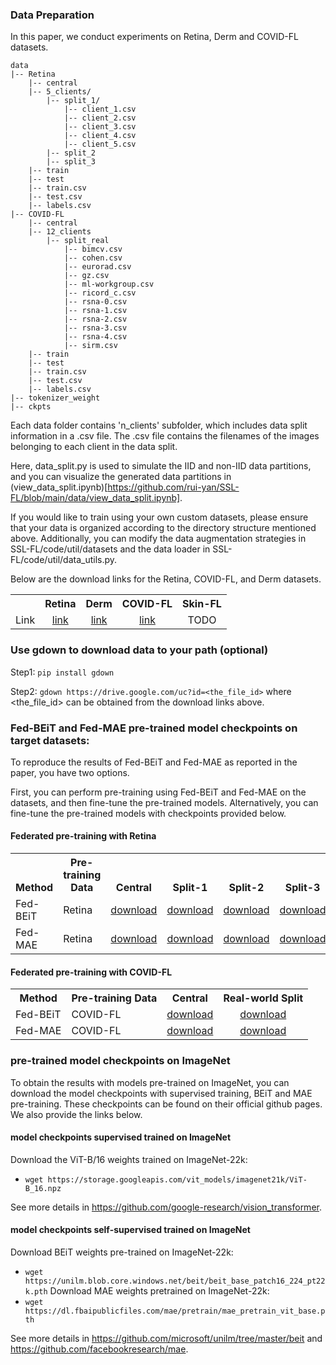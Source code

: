 ### Data Preparation
In this paper, we conduct experiments on Retina, Derm and COVID-FL datasets. 

```
data
|-- Retina
    |-- central
    |-- 5_clients/
        |-- split_1/
            |-- client_1.csv
            |-- client_2.csv
            |-- client_3.csv
            |-- client_4.csv
            |-- client_5.csv
        |-- split_2
        |-- split_3
    |-- train
    |-- test
    |-- train.csv
    |-- test.csv
    |-- labels.csv
|-- COVID-FL
    |-- central
    |-- 12_clients
        |-- split_real
            |-- bimcv.csv  
            |-- cohen.csv  
            |-- eurorad.csv  
            |-- gz.csv  
            |-- ml-workgroup.csv  
            |-- ricord_c.csv  
            |-- rsna-0.csv  
            |-- rsna-1.csv  
            |-- rsna-2.csv  
            |-- rsna-3.csv  
            |-- rsna-4.csv  
            |-- sirm.csv
    |-- train
    |-- test
    |-- train.csv
    |-- test.csv
    |-- labels.csv
|-- tokenizer_weight
|-- ckpts
```

Each data folder contains 'n_clients' subfolder, which includes data split information in a .csv file. The .csv file contains the filenames of the images belonging to each client in the data split. 

Here, data_split.py is used to simulate the IID and non-IID data partitions, and you can visualize the generated data partitions in (view_data_split.ipynb)[https://github.com/rui-yan/SSL-FL/blob/main/data/view_data_split.ipynb].

If you would like to train using your own custom datasets, please ensure that your data is organized according to the directory structure mentioned above. Additionally, you can modify the data augmentation strategies in SSL-FL/code/util/datasets and the data loader in SSL-FL/code/util/data_utils.py.

Below are the download links for the Retina, COVID-FL, and Derm datasets.
<table><tbody>
<!-- START TABLE -->
<!-- TABLE HEADER -->
<th valign="bottom"></th>
<th valign="bottom">Retina</th>
<th valign="bottom">Derm</th>
<th valign="bottom">COVID-FL</th>
<th valign="bottom">Skin-FL</th>
<!-- TABLE BODY -->
<tr><td align="left">Link</td>
<td align="center"><a href="https://drive.google.com/file/d/1V5RR_VzfGdHCuI_am6uCohEqvKtjbeDY/view?usp=share_link">link</a></td>
<td align="center"><a href="https://drive.google.com/file/d/1fDEKMyF9rHOMf4pY_q7Ys33uka4Z_kN6/view?usp=share_link">link</a></td>
<td align="center"><a href="https://drive.google.com/file/d/1445S6t1jU0nhmE6HBhqs7p58ZKlt8nNS/view?usp=share_link">link</a></td>
<td align="center">TODO</td>
</tr>
</tbody></table>

### Use gdown to download data to your path (optional)
Step1: ```pip install gdown```

Step2: ```gdown https://drive.google.com/uc?id=<the_file_id>``` where <the_file_id> can be obtained from the download links above.


### Fed-BEiT and Fed-MAE pre-trained model checkpoints on target datasets: 
To reproduce the results of Fed-BEiT and Fed-MAE as reported in the paper, you have two options.

First, you can perform pre-training using Fed-BEiT and Fed-MAE on the datasets, and then fine-tune the pre-trained models. Alternatively, you can fine-tune the pre-trained models with checkpoints provided below.

#### Federated pre-training with Retina
<table><tbody>
<!-- START TABLE -->
<!-- TABLE HEADER -->
<th valign="bottom">Method</th>
<th valign="bottom">Pre-training Data</th>
<th valign="bottom">Central</th>
<th valign="bottom">Split-1</th>
<th valign="bottom">Split-2</th>
<th valign="bottom">Split-3</th>
<!-- TABLE BODY -->
<tr>
<td align="left">Fed-BEiT</td>
<td align="left">Retina</td>
<td align="center"><a href="https://drive.google.com/file/d/1wxmxgbAws9ahrh8BAv7XW5RUZEy9BMbo/view?usp=sharing">download</a></td>
<td align="center"><a href="https://drive.google.com/file/d/1cMRtumZUm9Ftt8AssuKSUoxACkCEmaAg/view?usp=sharing">download</a></td>
<td align="center"><a href="https://drive.google.com/file/d/1x_xdQDHFjEpwCq4AyMflHW8QITP3tvN5/view?usp=sharing">download</a></td>
<td align="center"><a href="https://drive.google.com/file/d/1TPgoyqYK2ZBn4GmOdXX5AlDe8CrgWpx-/view?usp=sharing">download</a></td>
</tr>
<tr>
<td align="left">Fed-MAE</td>
<td align="left">Retina</td>
<td align="center"><a href="https://drive.google.com/file/d/1Sih-9HPISfaR48DplmbvYmtv_xh2V8RJ/view?usp=sharing">download</a></td>
<td align="center"><a href="https://drive.google.com/file/d/18cG2rrweNKc8LS5LBTcUAt9A4om3YWGz/view?usp=sharing">download</a></td>
<td align="center"><a href="https://drive.google.com/file/d/1Rdfm_o5CFWucLKckiOYbBr9UfEfcPaOu/view?usp=sharing">download</a></td>
<td align="center"><a href="https://drive.google.com/file/d/1StZmgbxP0VWNane3K0R8jb8sVm2Xm3H4/view?usp=sharing">download</a></td>
</tr>
</tbody></table>

#### Federated pre-training with COVID-FL
<table><tbody>
<!-- START TABLE -->
<!-- TABLE HEADER -->
<th valign="bottom">Method</th>
<th valign="bottom">Pre-training Data</th>
<th valign="bottom">Central</th>
<th valign="bottom">Real-world Split</th>
<!-- TABLE BODY -->
<tr>
<td align="left">Fed-BEiT</td>
<td align="left">COVID-FL</td>
<td align="center"><a href="https://drive.google.com/file/d/1WI9TnIudIUmIfC6t3OyjPSR0T0LVlg7G/view?usp=sharing">download</a></td>
<td align="center"><a href="https://drive.google.com/file/d/1B7fcORHeUB2rKTUu0vlTXqrcOc-XVub-/view?usp=sharing">download</a></td>
</tr>
<tr>
<td align="left">Fed-MAE</td>
<td align="left">COVID-FL</td>
<td align="center"><a href="https://drive.google.com/file/d/1Ma55OepDzjcGHRYHVg4GahCxH9OY16gm/view?usp=sharing">download</a></td>
<td align="center"><a href="https://drive.google.com/file/d/16FIte4hkp5I9MUztEcgmAA2F02_2Zr1S/view?usp=sharing">download</a></td>
</tr>
</tbody></table>

### pre-trained model checkpoints on ImageNet
To obtain the results with models pre-trained on ImageNet, you can download the model checkpoints with supervised training, BEiT and MAE pre-training.
These checkpoints can be found on their official github pages. We also provide the links below.

#### model checkpoints supervised trained on ImageNet
Download the ViT-B/16 weights trained on ImageNet-22k:
- ```wget https://storage.googleapis.com/vit_models/imagenet21k/ViT-B_16.npz```

See more details in https://github.com/google-research/vision_transformer.

#### model checkpoints self-supervised trained on ImageNet
Download BEiT weights pre-trained on ImageNet-22k: 
- ```wget https://unilm.blob.core.windows.net/beit/beit_base_patch16_224_pt22k.pth```
Download MAE weights pretrained on ImageNet-22k:
- ```wget https://dl.fbaipublicfiles.com/mae/pretrain/mae_pretrain_vit_base.pth```

See more details in https://github.com/microsoft/unilm/tree/master/beit and https://github.com/facebookresearch/mae.
